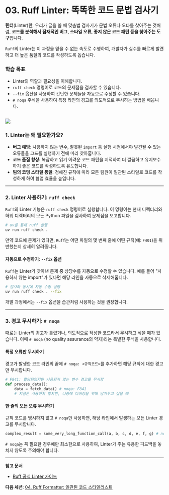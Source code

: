 # 03. Ruff Linter: 똑똑한 코드 문법 검사기

**린터**(Linter)란, 우리가 글을 쓸 때 맞춤법 검사기가 문법 오류나 오타를 찾아주는 것처럼, **코드를 분석해서 잠재적인 버그, 스타일 오류, 좋지 않은 코드 패턴 등을 찾아주는 도구**입니다.

`Ruff`의 Linter는 이 과정을 믿을 수 없는 속도로 수행하여, 개발자가 실수를 빠르게 발견하고 더 높은 품질의 코드를 작성하도록 돕습니다.

### 학습 목표

-   Linter의 역할과 필요성을 이해합니다.
-   `ruff check` 명령어로 코드의 문제점을 검사할 수 있습니다.
-   `--fix` 옵션을 사용하여 간단한 문제들을 자동으로 수정할 수 있습니다.
-   `# noqa` 주석을 사용하여 특정 라인의 경고를 의도적으로 무시하는 방법을 배웁니다.

![](https://subicura.com/assets/article_images/2016-07-11-coding-convention/civil_war.jpg)
---

### 1. Linter는 왜 필요한가요?

-   **버그 예방**: 사용하지 않는 변수, 잘못된 `import` 등 실행 시점에서야 발견될 수 있는 오류들을 코드를 실행하기 전에 미리 찾아줍니다.
-   **코드 품질 향상**: 복잡하고 읽기 어려운 코드 패턴을 지적하여 더 깔끔하고 유지보수하기 좋은 코드를 작성하도록 유도합니다.
-   **팀의 코딩 스타일 통일**: 정해진 규칙에 따라 모든 팀원이 일관된 스타일로 코드를 작성하게 하여 협업 효율을 높입니다.

---

### 2. Linter 사용하기: `ruff check`

`Ruff`의 Linter 기능은 `ruff check` 명령어로 실행합니다. 이 명령어는 현재 디렉터리와 하위 디렉터리의 모든 Python 파일을 검사하여 문제점을 보고합니다.

```bash
# uv를 통해 ruff 실행
uv run ruff check .
```

만약 코드에 문제가 있다면, `Ruff`는 어떤 파일의 몇 번째 줄에 어떤 규칙(예: `F401`)을 위반했는지 상세히 알려줍니다.

#### 자동으로 수정하기: `--fix` 옵션

`Ruff`는 Linter가 찾아낸 문제 중 상당수를 자동으로 수정할 수 있습니다. 예를 들어 "사용하지 않는 import"가 있다면 해당 라인을 자동으로 삭제해줍니다.

```bash
# 검사와 동시에 자동 수정 실행
uv run ruff check . --fix
```
개발 과정에서는 `--fix` 옵션을 습관처럼 사용하는 것을 권장합니다.

---

### 3. 경고 무시하기: `# noqa`

때로는 Linter의 경고가 틀렸거나, 의도적으로 작성한 코드라서 무시하고 싶을 때가 있습니다. 이때 `# noqa` (no quality assurance의 약자)라는 특별한 주석을 사용합니다.

#### 특정 오류만 무시하기

경고가 발생한 코드 라인의 끝에 `# noqa: <규칙코드>`를 추가하면 해당 규칙에 대한 경고만 무시합니다.

```python
# F841: 할당되었지만 사용되지 않는 변수 경고를 무시함
def process_data():
    data = fetch_data() # noqa: F841
    # 지금은 사용하지 않지만, 나중에 디버깅을 위해 남겨두고 싶을 때
```

#### 한 줄의 모든 오류 무시하기

규칙 코드를 명시하지 않고 `# noqa`만 사용하면, 해당 라인에서 발생하는 모든 Linter 경고를 무시합니다.

```python
complex_result = some_very_long_function_call(a, b, c, d, e, f, g) # noqa
```

`# noqa`는 꼭 필요한 경우에만 최소한으로 사용하여, Linter가 주는 유용한 피드백을 놓치지 않도록 주의해야 합니다.

---

**참고 문서**
- [Ruff 공식 Linter 가이드](https://docs.astral.sh/ruff/linter/)

**다음 세션**: [04. Ruff Formatter: 일관된 코드 스타일리스트](./../04-formatter/README.md)
